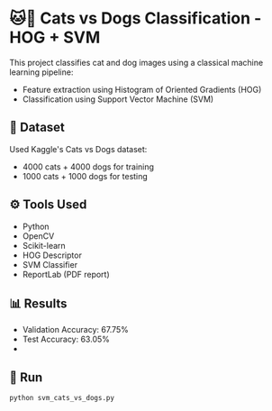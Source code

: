 # 🐱🐶 Cats vs Dogs Classification - HOG + SVM

This project classifies cat and dog images using a classical machine learning pipeline:
- Feature extraction using Histogram of Oriented Gradients (HOG)
- Classification using Support Vector Machine (SVM)

## 📁 Dataset
Used Kaggle's Cats vs Dogs dataset:
- 4000 cats + 4000 dogs for training
- 1000 cats + 1000 dogs for testing

## ⚙️ Tools Used
- Python
- OpenCV
- Scikit-learn
- HOG Descriptor
- SVM Classifier
- ReportLab (PDF report)

## 📊 Results
- Validation Accuracy: 67.75%
- Test Accuracy: 63.05%
- 
## 📌 Run
```bash
python svm_cats_vs_dogs.py


